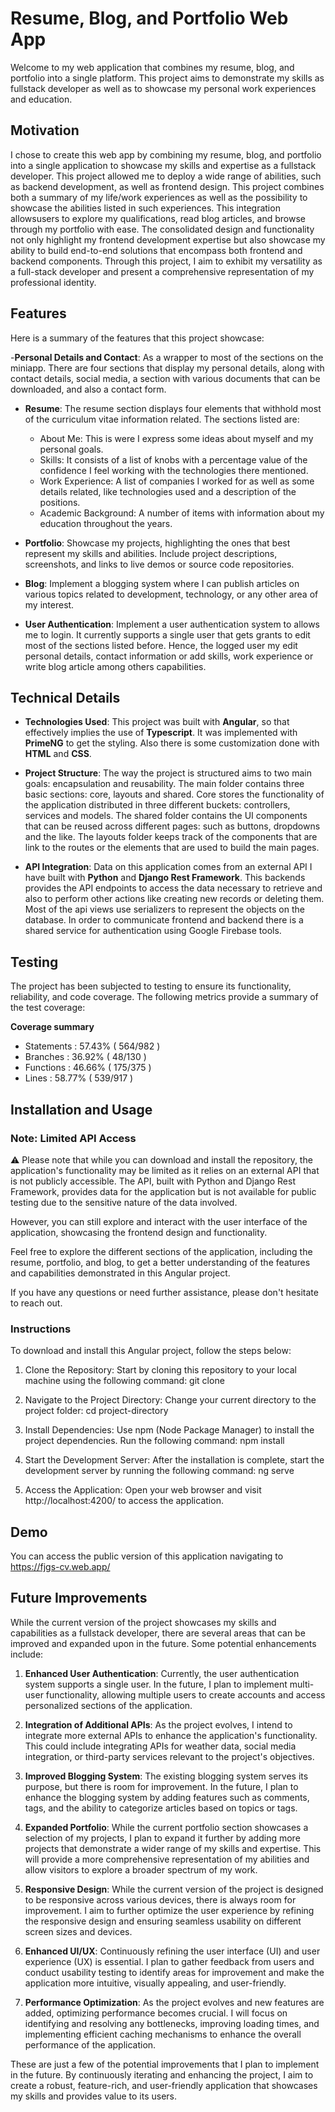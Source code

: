 # Resume, Blog, and Portfolio Web App

Welcome to my web application that combines my resume, blog, and portfolio into a single platform. This project aims to demonstrate my skills as fullstack developer as well as to showcase my personal work experiences and education.

## Motivation

I chose to create this web app by combining my resume, blog, and portfolio into a single application to showcase my skills and expertise as a fullstack developer. This project allowed me to deploy a wide range of abilities, such as backend development, as well as frontend design. This project combines both a summary of my life/work experiences as well as the possibility to showcase the abilities listed in such experiences. This integration allowsusers to explore my qualifications, read blog articles, and browse through my portfolio with ease. The consolidated design and functionality not only highlight my frontend development expertise but also showcase my ability to build end-to-end solutions that encompass both frontend and backend components. Through this project, I aim to exhibit my versatility as a full-stack developer and present a comprehensive representation of my professional identity.

## Features

Here is a summary of the features that this project showcase:

-**Personal Details and Contact**:
As a wrapper to most of the sections on the miniapp. There are four sections that display my personal details, along with contact details, social media, a section with various documents that can be downloaded, and also a contact form.

- **Resume**:
  The resume section displays four elements that withhold most of the curriculum vitae information related. The sections listed are:

  - About Me: This is were I express some ideas about myself and my personal goals.
  - Skills: It consists of a list of knobs with a percentage value of the confidence I feel working with the technologies there mentioned.
  - Work Experience: A list of companies I worked for as well as some details related, like technologies used and a description of the positions.
  - Academic Background: A number of items with information about my education throughout the years.

- **Portfolio**: Showcase my projects, highlighting the ones that best represent my skills and abilities. Include project descriptions, screenshots, and links to live demos or source code repositories.

- **Blog**: Implement a blogging system where I can publish articles on various topics related to development, technology, or any other area of my interest.

- **User Authentication**: Implement a user authentication system to allows me to login. It currently supports a single user that gets grants to edit most of the sections listed before. Hence, the logged user my edit personal details, contact information or add skills, work experience or write blog article among others capabilities.

## Technical Details

- **Technologies Used**: This project was built with **Angular**, so that effectively implies the use of **Typescript**. It was implemented with **PrimeNG** to get the styling. Also there is some customization done with **HTML** and **CSS**.

- **Project Structure**: The way the project is structured aims to two main goals: encapsulation and reusability. The main folder contains three basic sections: core, layouts and shared. Core stores the functionality of the application distributed in three different buckets: controllers, services and models. The shared folder contains the UI components that can be reused across different pages: such as buttons, dropdowns and the like. The layouts folder keeps track of the components that are link to the routes or the elements that are used to build the main pages.

- **API Integration**: Data on this application comes from an external API I have built with **Python** and **Django Rest Framework**. This backends provides the API endpoints to access the data necessary to retrieve and also to perform other actions like creating new records or deleting them. Most of the api views use serializers to represent the objects on the database. In order to communicate frontend and backend there is a shared service for authentication using Google Firebase tools.

## Testing

The project has been subjected to testing to ensure its functionality, reliability, and code coverage. The following metrics provide a summary of the test coverage:

**Coverage summary**

- Statements : 57.43% ( 564/982 )
- Branches : 36.92% ( 48/130 )
- Functions : 46.66% ( 175/375 )
- Lines : 58.77% ( 539/917 )

## Installation and Usage

### Note: Limited API Access

⚠️ Please note that while you can download and install the repository, the application's functionality may be limited as it relies on an external API that is not publicly accessible. The API, built with Python and Django Rest Framework, provides data for the application but is not available for public testing due to the sensitive nature of the data involved.

However, you can still explore and interact with the user interface of the application, showcasing the frontend design and functionality.

Feel free to explore the different sections of the application, including the resume, portfolio, and blog, to get a better understanding of the features and capabilities demonstrated in this Angular project.

If you have any questions or need further assistance, please don't hesitate to reach out.

### Instructions

To download and install this Angular project, follow the steps below:

1. Clone the Repository: Start by cloning this repository to your local machine using the following command:
   git clone <repository-url>

2. Navigate to the Project Directory: Change your current directory to the project folder:
   cd project-directory

3. Install Dependencies: Use npm (Node Package Manager) to install the project dependencies. Run the following command:
   npm install

4. Start the Development Server: After the installation is complete, start the development server by running the following command:
   ng serve

5. Access the Application: Open your web browser and visit http://localhost:4200/ to access the application.

## Demo

You can access the public version of this application navigating to https://fjgs-cv.web.app/

## Future Improvements

While the current version of the project showcases my skills and capabilities as a fullstack developer, there are several areas that can be improved and expanded upon in the future. Some potential enhancements include:

1. **Enhanced User Authentication**: Currently, the user authentication system supports a single user. In the future, I plan to implement multi-user functionality, allowing multiple users to create accounts and access personalized sections of the application.

2. **Integration of Additional APIs**: As the project evolves, I intend to integrate more external APIs to enhance the application's functionality. This could include integrating APIs for weather data, social media integration, or third-party services relevant to the project's objectives.

3. **Improved Blogging System**: The existing blogging system serves its purpose, but there is room for improvement. In the future, I plan to enhance the blogging system by adding features such as comments, tags, and the ability to categorize articles based on topics or tags.

4. **Expanded Portfolio**: While the current portfolio section showcases a selection of my projects, I plan to expand it further by adding more projects that demonstrate a wider range of my skills and expertise. This will provide a more comprehensive representation of my abilities and allow visitors to explore a broader spectrum of my work.

5. **Responsive Design**: While the current version of the project is designed to be responsive across various devices, there is always room for improvement. I aim to further optimize the user experience by refining the responsive design and ensuring seamless usability on different screen sizes and devices.

6. **Enhanced UI/UX**: Continuously refining the user interface (UI) and user experience (UX) is essential. I plan to gather feedback from users and conduct usability testing to identify areas for improvement and make the application more intuitive, visually appealing, and user-friendly.

7. **Performance Optimization**: As the project evolves and new features are added, optimizing performance becomes crucial. I will focus on identifying and resolving any bottlenecks, improving loading times, and implementing efficient caching mechanisms to enhance the overall performance of the application.

These are just a few of the potential improvements that I plan to implement in the future. By continuously iterating and enhancing the project, I aim to create a robust, feature-rich, and user-friendly application that showcases my skills and provides value to its users.
